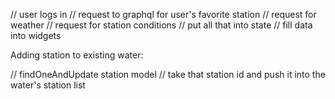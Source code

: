 // user logs in
// request to graphql for user's favorite station
// request for weather
// request for station conditions
// put all that into state
// fill data into widgets

Adding station to existing water:

// findOneAndUpdate station model
// take that station id and push it into the water's station list